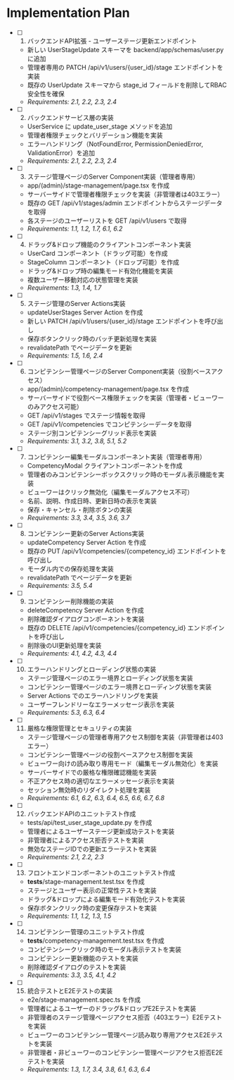 # Implementation Plan

- [ ] 1. バックエンドAPI拡張 - ユーザーステージ更新エンドポイント
  - 新しい UserStageUpdate スキーマを backend/app/schemas/user.py に追加
  - 管理者専用の PATCH /api/v1/users/{user_id}/stage エンドポイントを実装
  - 既存の UserUpdate スキーマから stage_id フィールドを削除してRBAC安全性を確保
  - _Requirements: 2.1, 2.2, 2.3, 2.4_

- [ ] 2. バックエンドサービス層の実装
  - UserService に update_user_stage メソッドを追加
  - 管理者権限チェックとバリデーション機能を実装
  - エラーハンドリング（NotFoundError, PermissionDeniedError, ValidationError）を追加
  - _Requirements: 2.1, 2.2, 2.3, 2.4_

- [ ] 3. ステージ管理ページのServer Component実装（管理者専用）
  - app/(admin)/stage-management/page.tsx を作成
  - サーバーサイドで管理者権限チェックを実装（非管理者は403エラー）
  - 既存の GET /api/v1/stages/admin エンドポイントからステージデータを取得
  - 各ステージのユーザーリストを GET /api/v1/users で取得
  - _Requirements: 1.1, 1.2, 1.7, 6.1, 6.2_

- [ ] 4. ドラッグ&ドロップ機能のクライアントコンポーネント実装
  - UserCard コンポーネント（ドラッグ可能）を作成
  - StageColumn コンポーネント（ドロップ可能）を作成
  - ドラッグ&ドロップ時の編集モード有効化機能を実装
  - 複数ユーザー移動対応の状態管理を実装
  - _Requirements: 1.3, 1.4, 1.7_

- [ ] 5. ステージ管理のServer Actions実装
  - updateUserStages Server Action を作成
  - 新しい PATCH /api/v1/users/{user_id}/stage エンドポイントを呼び出し
  - 保存ボタンクリック時のバッチ更新処理を実装
  - revalidatePath でページデータを更新
  - _Requirements: 1.5, 1.6, 2.4_

- [ ] 6. コンピテンシー管理ページのServer Component実装（役割ベースアクセス）
  - app/(admin)/competency-management/page.tsx を作成
  - サーバーサイドで役割ベース権限チェックを実装（管理者・ビューワーのみアクセス可能）
  - GET /api/v1/stages でステージ情報を取得
  - GET /api/v1/competencies でコンピテンシーデータを取得
  - ステージ別コンピテンシーグリッド表示を実装
  - _Requirements: 3.1, 3.2, 3.8, 5.1, 5.2_

- [ ] 7. コンピテンシー編集モーダルコンポーネント実装（管理者専用）
  - CompetencyModal クライアントコンポーネントを作成
  - 管理者のみコンピテンシーボックスクリック時のモーダル表示機能を実装
  - ビューワーはクリック無効化（編集モーダルアクセス不可）
  - 名前、説明、作成日時、更新日時の表示を実装
  - 保存・キャンセル・削除ボタンの実装
  - _Requirements: 3.3, 3.4, 3.5, 3.6, 3.7_

- [ ] 8. コンピテンシー更新のServer Actions実装
  - updateCompetency Server Action を作成
  - 既存の PUT /api/v1/competencies/{competency_id} エンドポイントを呼び出し
  - モーダル内での保存処理を実装
  - revalidatePath でページデータを更新
  - _Requirements: 3.5, 5.4_

- [ ] 9. コンピテンシー削除機能の実装
  - deleteCompetency Server Action を作成
  - 削除確認ダイアログコンポーネントを実装
  - 既存の DELETE /api/v1/competencies/{competency_id} エンドポイントを呼び出し
  - 削除後のUI更新処理を実装
  - _Requirements: 4.1, 4.2, 4.3, 4.4_

- [ ] 10. エラーハンドリングとローディング状態の実装
  - ステージ管理ページのエラー境界とローディング状態を実装
  - コンピテンシー管理ページのエラー境界とローディング状態を実装
  - Server Actions でのエラーハンドリングを実装
  - ユーザーフレンドリーなエラーメッセージ表示を実装
  - _Requirements: 5.3, 6.3, 6.4_

- [ ] 11. 厳格な権限管理とセキュリティの実装
  - ステージ管理ページの管理者専用アクセス制御を実装（非管理者は403エラー）
  - コンピテンシー管理ページの役割ベースアクセス制御を実装
  - ビューワー向けの読み取り専用モード（編集モーダル無効化）を実装
  - サーバーサイドでの厳格な権限確認機能を実装
  - 不正アクセス時の適切なエラーメッセージ表示を実装
  - セッション無効時のリダイレクト処理を実装
  - _Requirements: 6.1, 6.2, 6.3, 6.4, 6.5, 6.6, 6.7, 6.8_

- [ ] 12. バックエンドAPIのユニットテスト作成
  - tests/api/test_user_stage_update.py を作成
  - 管理者によるユーザーステージ更新成功テストを実装
  - 非管理者によるアクセス拒否テストを実装
  - 無効なステージIDでの更新エラーテストを実装
  - _Requirements: 2.1, 2.2, 2.3_

- [ ] 13. フロントエンドコンポーネントのユニットテスト作成
  - __tests__/stage-management.test.tsx を作成
  - ステージとユーザー表示の正常性テストを実装
  - ドラッグ&ドロップによる編集モード有効化テストを実装
  - 保存ボタンクリック時の変更保存テストを実装
  - _Requirements: 1.1, 1.2, 1.3, 1.5_

- [ ] 14. コンピテンシー管理のユニットテスト作成
  - __tests__/competency-management.test.tsx を作成
  - コンピテンシークリック時のモーダル表示テストを実装
  - コンピテンシー更新機能のテストを実装
  - 削除確認ダイアログのテストを実装
  - _Requirements: 3.3, 3.5, 4.1, 4.2_

- [ ] 15. 統合テストとE2Eテストの実装
  - e2e/stage-management.spec.ts を作成
  - 管理者によるユーザーのドラッグ&ドロップE2Eテストを実装
  - 非管理者のステージ管理ページアクセス拒否（403エラー）E2Eテストを実装
  - ビューワーのコンピテンシー管理ページ読み取り専用アクセスE2Eテストを実装
  - 非管理者・非ビューワーのコンピテンシー管理ページアクセス拒否E2Eテストを実装
  - _Requirements: 1.3, 1.7, 3.4, 3.8, 6.1, 6.3, 6.4_